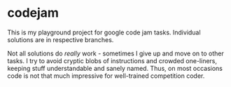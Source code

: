 # codejam

This is my playground project for google code jam tasks.
Individual solutions are in respective branches.

Not all solutions do _really_ work - sometimes I give up and move on to other tasks.
I try to avoid cryptic blobs of instructions and crowded one-liners, keeping stuff understandable and sanely named.
Thus, on most occasions code is not that much impressive for well-trained competition coder.
